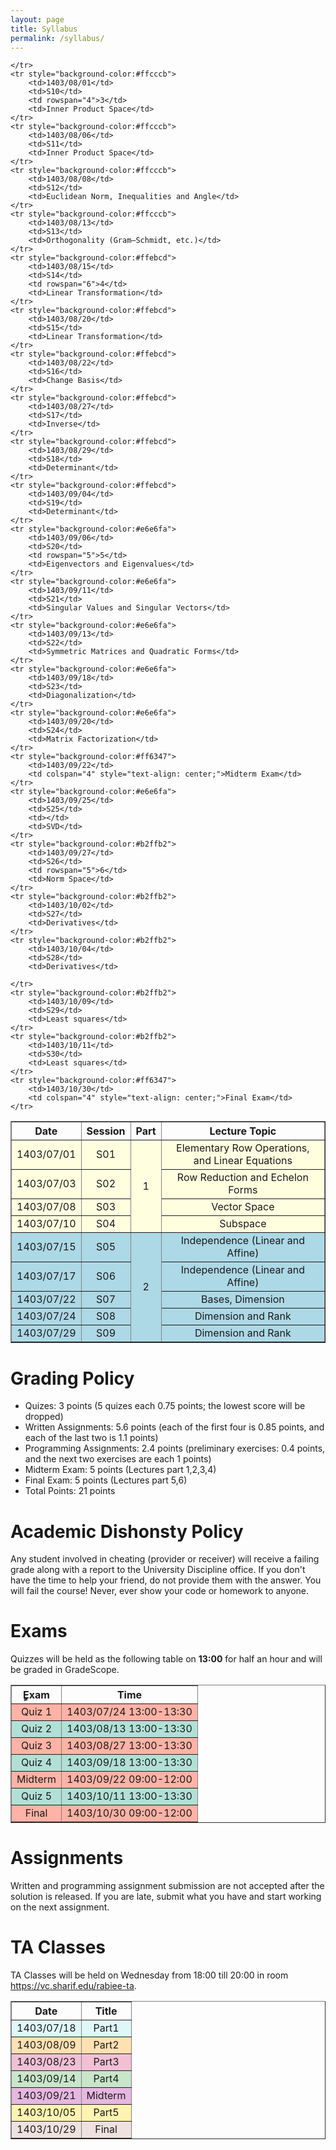 ```yaml
---
layout: page
title: Syllabus
permalink: /syllabus/
---
```


<table border="1" style="width: 100%; text-align: center;">
    <tr>
        <th>Date</th>
        <th>Session</th>
        <th>Part</th>
        <th>Lecture Topic</th>
    </tr>
    <tr style="background-color:#ffffe0">
        <td>1403/07/01</td>
        <td>S01</td>
        <td rowspan="4">1</td>
        <td>Elementary Row Operations, and Linear Equations</td>
    </tr>
    <tr style="background-color:#ffffe0">
        <td>1403/07/03</td>
        <td>S02</td>
        <td>Row Reduction and Echelon Forms</td>
    </tr>
    <tr style="background-color:#ffffe0">
        <td>1403/07/08</td>
        <td>S03</td>
        <td>Vector Space</td>
    </tr>
    <tr style="background-color:#ffffe0">
        <td>1403/07/10</td>
        <td>S04</td>
        <td>Subspace</td>
    </tr>
    <tr style="background-color:#add8e6">
        <td>1403/07/15</td>
        <td>S05</td>
        <td rowspan="5">2</td>
        <td>Independence (Linear and Affine)</td>
    </tr>
    <tr style="background-color:#add8e6">
        <td>1403/07/17</td>
        <td>S06</td>
        <td>Independence (Linear and Affine)</td>
    </tr>
    <tr style="background-color:#add8e6">
        <td>1403/07/22</td>
        <td>S07</td>
        <td>Bases, Dimension</td>
    </tr>
    <tr style="background-color:#add8e6">
        <td>1403/07/24</td>
        <td>S08</td>
        <td>Dimension and Rank</td>
    </tr>
    <tr style="background-color:#add8e6">
        <td>1403/07/29</td>
        <td>S09</td>
        <td>Dimension and Rank</td>
        
    </tr>
    <tr style="background-color:#ffcccb">
        <td>1403/08/01</td>
        <td>S10</td>
        <td rowspan="4">3</td>
        <td>Inner Product Space</td>
    </tr>
    <tr style="background-color:#ffcccb">
        <td>1403/08/06</td>
        <td>S11</td>
        <td>Inner Product Space</td>
    </tr>
    <tr style="background-color:#ffcccb">
        <td>1403/08/08</td>
        <td>S12</td>
        <td>Euclidean Norm, Inequalities and Angle</td>
    </tr>
    <tr style="background-color:#ffcccb">
        <td>1403/08/13</td>
        <td>S13</td>
        <td>Orthogonality (Gram–Schmidt, etc.)</td>
    </tr>
    <tr style="background-color:#ffebcd">
        <td>1403/08/15</td>
        <td>S14</td>
        <td rowspan="6">4</td>
        <td>Linear Transformation</td>
    </tr>
    <tr style="background-color:#ffebcd">
        <td>1403/08/20</td>
        <td>S15</td>
        <td>Linear Transformation</td>
    </tr>
    <tr style="background-color:#ffebcd">
        <td>1403/08/22</td>
        <td>S16</td>
        <td>Change Basis</td>
    </tr>
    <tr style="background-color:#ffebcd">
        <td>1403/08/27</td>
        <td>S17</td>
        <td>Inverse</td>
    </tr>
    <tr style="background-color:#ffebcd">
        <td>1403/08/29</td>
        <td>S18</td>
        <td>Determinant</td>
    </tr>
    <tr style="background-color:#ffebcd">
        <td>1403/09/04</td>
        <td>S19</td>
        <td>Determinant</td>
    </tr>
    <tr style="background-color:#e6e6fa">
        <td>1403/09/06</td>
        <td>S20</td>
        <td rowspan="5">5</td>
        <td>Eigenvectors and Eigenvalues</td>
    </tr>
    <tr style="background-color:#e6e6fa">
        <td>1403/09/11</td>
        <td>S21</td>
        <td>Singular Values and Singular Vectors</td>
    </tr>
    <tr style="background-color:#e6e6fa">
        <td>1403/09/13</td>
        <td>S22</td>
        <td>Symmetric Matrices and Quadratic Forms</td>
    </tr>
    <tr style="background-color:#e6e6fa">
        <td>1403/09/18</td>
        <td>S23</td>
        <td>Diagonalization</td>
    </tr>
    <tr style="background-color:#e6e6fa">
        <td>1403/09/20</td>
        <td>S24</td>
        <td>Matrix Factorization</td>
    </tr>
    <tr style="background-color:#ff6347">
        <td>1403/09/22</td>
        <td colspan="4" style="text-align: center;">Midterm Exam</td>
    </tr>
    <tr style="background-color:#e6e6fa">
        <td>1403/09/25</td>
        <td>S25</td>
        <td></td>
        <td>SVD</td>
    </tr>
    <tr style="background-color:#b2ffb2">
        <td>1403/09/27</td>
        <td>S26</td>
        <td rowspan="5">6</td>
        <td>Norm Space</td>
    </tr>
    <tr style="background-color:#b2ffb2">
        <td>1403/10/02</td>
        <td>S27</td>
        <td>Derivatives</td>
    </tr>
    <tr style="background-color:#b2ffb2">
        <td>1403/10/04</td>
        <td>S28</td>
        <td>Derivatives</td>

    </tr>
    <tr style="background-color:#b2ffb2">
        <td>1403/10/09</td>
        <td>S29</td>
        <td>Least squares</td>
    </tr>
    <tr style="background-color:#b2ffb2">
        <td>1403/10/11</td>
        <td>S30</td>
        <td>Least squares</td>
    </tr>
    <tr style="background-color:#ff6347">
        <td>1403/10/30</td>
        <td colspan="4" style="text-align: center;">Final Exam</td>
    </tr>
</table>



# Grading Policy
  * Quizes: 3 points (5 quizes each 0.75 points; the lowest score will be dropped)
  * Written Assignments: 5.6 points (each of the first four is 0.85 points, and each of the last two is 1.1 points)
  * Programming Assignments: 2.4 points (preliminary exercises: 0.4 points, and the next two exercises are each 1 points)
  * Midterm Exam: 5 points (Lectures part 1,2,3,4)
  * Final Exam: 5 points (Lectures part 5,6) 
  * Total Points: 21 points

# Academic Dishonsty Policy
Any student involved in cheating (provider or receiver) will receive a failing grade along with a report to the University Discipline office. If you don't have the time to help your friend, do not provide them with the answer. You will fail the course! Never, ever show your code or homework to anyone. 

# Exams
Quizzes will be held as the following table on **13:00** for half an hour and will be graded in GradeScope. 

<table border="1" style="width: 100%; text-align: center;">
  <tr>
    <th>ٍExam</th>
    <th>Time</th>
  </tr>
  <tr style="background-color: #FFB2A6;">
    <td>Quiz 1</td>
    <td>1403/07/24 13:00-13:30</td>
  </tr>
  <tr style="background-color: #B2E0D6;">
    <td>Quiz 2</td>
    <td>1403/08/13 13:00-13:30</td>
  </tr>
  <tr style="background-color: #FFB2A6;">
    <td>Quiz 3</td>
    <td>1403/08/27 13:00-13:30</td>
  </tr>
  <tr style="background-color: #B2E0D6;">
    <td>Quiz 4</td>
    <td>1403/09/18 13:00-13:30</td>
  </tr>
  <tr style="background-color: #FFB2A6;">
    <td>Midterm</td>
    <td>1403/09/22 09:00-12:00</td>
  </tr>
  <tr style="background-color: #B2E0D6;">
    <td>Quiz 5</td>
    <td>1403/10/11 13:00-13:30</td>
  </tr>
  <tr style="background-color: #FFB2A6;">
    <td>Final</td>
    <td>1403/10/30 09:00-12:00</td>
  </tr>
</table>



# Assignments
Written and programming assignment submission are not accepted after the solution is released. If you are late, submit what you have and start working on the next assignment.


# TA Classes
TA Classes will be held on Wednesday from 18:00 till 20:00 in room https://vc.sharif.edu/rabiee-ta.

<table border="1" style="width: 100%; text-align: center;">
  <tr>
    <th>Date</th>
    <th>Title</th>
  </tr>
  <tr style="background-color: #e0f7fa;">
    <td>1403/07/18</td>
    <td>Part1</td>
  </tr>
  <tr style="background-color: #ffe0b2;">
    <td>1403/08/09</td>
    <td>Part2</td>
  </tr>
  <tr style="background-color: #F1C0D5;">
    <td>1403/08/23</td>
    <td>Part3</td>
  </tr>
  <tr style="background-color: #c8e6c9;">
    <td>1403/09/14</td>
    <td>Part4</td>
  </tr>
  <tr style="background-color: #E6B7E0;">
    <td>1403/09/21</td>
    <td>Midterm</td>
  </tr>
  <tr style="background-color: #FFF3B3">
    <td>1403/10/05</td>
    <td>Part5</td>
  </tr>
  <tr style="background-color: #F0E1E1;">
    <td>1403/10/29</td>
    <td>Final</td>
  </tr>
</table>

